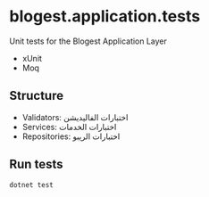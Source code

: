 # blogest.application.tests

Unit tests for the Blogest Application Layer

- xUnit
- Moq

## Structure
- Validators: اختبارات الفاليديشن
- Services: اختبارات الخدمات
- Repositories: اختبارات الريبو

## Run tests
```bash
dotnet test
```
